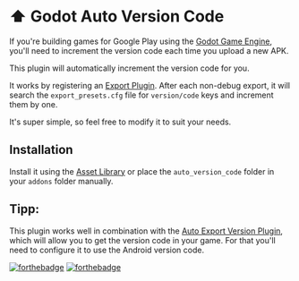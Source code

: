 # ⬆️ Godot Auto Version Code

If you're building games for Google Play using the [Godot Game Engine](https://godotengine.org/), you'll need to increment the version code each time you upload a new APK.

This plugin will automatically increment the version code for you.

It works by registering an [Export Plugin](https://docs.godotengine.org/en/stable/classes/class_editorexportplugin.html). After each non-debug export, it will search the `export_presets.cfg` file for `version/code` keys and increment them by one.

It's super simple, so feel free to modify it to suit your needs.

## Installation

Install it using the [Asset Library](https://godotengine.org/asset-library/asset/3286) or place the `auto_version_code` folder in your `addons` folder manually.

## Tipp:

This plugin works well in combination with the [Auto Export Version Plugin](https://godotengine.org/asset-library/asset/1430), which will allow you to get the version code in your game.
For that you'll need to configure it to use the Android version code.

[![forthebadge](https://forthebadge.com/images/featured/featured-uses-badges.svg)](https://forthebadge.com) [![forthebadge](https://forthebadge.com/images/featured/featured-made-with-crayons.svg)](https://forthebadge.com)